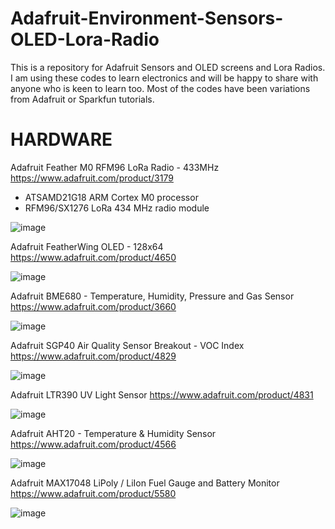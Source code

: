 # Adafruit-Environment-Sensors-OLED-Lora-Radio
This is a repository for Adafruit Sensors and OLED screens and Lora Radios. 
I am using these codes to learn electronics and will be happy to share with anyone who is keen to learn too. 
Most of the codes have been variations from Adafruit or Sparkfun tutorials. 

# HARDWARE 
Adafruit Feather M0 RFM96 LoRa Radio - 433MHz https://www.adafruit.com/product/3179
- ATSAMD21G18 ARM Cortex M0 processor
- RFM96/SX1276 LoRa 434 MHz radio module

![image](https://user-images.githubusercontent.com/73180217/206729455-a56f2dd0-c61f-422c-ac5c-d0a99e7fd147.png)

Adafruit FeatherWing OLED - 128x64 https://www.adafruit.com/product/4650

![image](https://user-images.githubusercontent.com/73180217/206730524-5f521dc2-0b15-44bf-a2a7-387068eed740.png)

Adafruit BME680 - Temperature, Humidity, Pressure and Gas Sensor https://www.adafruit.com/product/3660

![image](https://user-images.githubusercontent.com/73180217/206730860-c7f5cd9e-4475-44c6-b943-dd60aa543b3f.png)

Adafruit SGP40 Air Quality Sensor Breakout - VOC Index https://www.adafruit.com/product/4829

![image](https://user-images.githubusercontent.com/73180217/206731273-9ee6fde7-151b-4420-8f98-6b896c3e2b88.png)

Adafruit LTR390 UV Light Sensor https://www.adafruit.com/product/4831 

![image](https://user-images.githubusercontent.com/73180217/206731459-d5bd9768-e8da-4a38-a96d-7df0752e215d.png)

Adafruit AHT20 - Temperature & Humidity Sensor https://www.adafruit.com/product/4566

![image](https://user-images.githubusercontent.com/73180217/206731584-d48c9e03-e3ec-4fa3-9c96-1ed6ae24a3cf.png)

Adafruit MAX17048 LiPoly / LiIon Fuel Gauge and Battery Monitor https://www.adafruit.com/product/5580 

![image](https://user-images.githubusercontent.com/73180217/206731792-31d202ee-bd53-44dc-b13c-2598ab63e41e.png)
 

